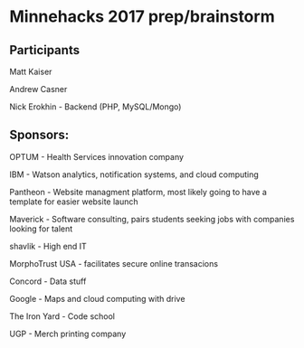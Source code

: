 # Minnehacks 2017 prep/brainstorm

## Participants
Matt Kaiser

Andrew Casner

Nick Erokhin - Backend (PHP, MySQL/Mongo)




## Sponsors:

OPTUM - Health Services innovation company

IBM - Watson analytics, notification systems, and cloud computing 

Pantheon - Website managment platform, most likely going to have a template for easier website launch

Maverick - Software consulting, pairs students seeking jobs with companies looking for talent 

shavlik - High end IT 

MorphoTrust USA - facilitates secure online transacions

Concord - Data stuff

Google - Maps and cloud computing with drive

The Iron Yard - Code school

UGP - Merch printing company
